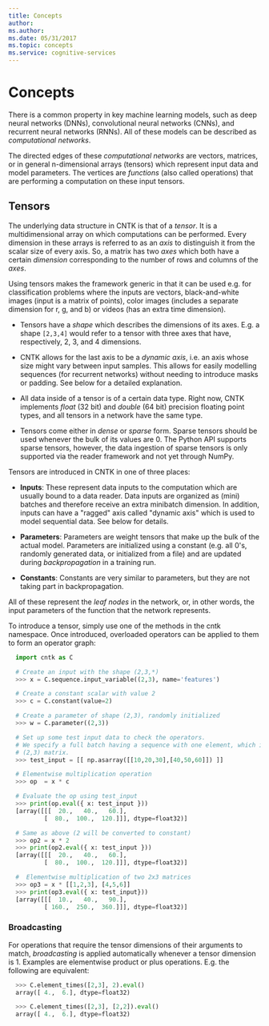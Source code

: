 ```yaml
---
title: Concepts
author: 
ms.author: 
ms.date: 05/31/2017
ms.topic: concepts
ms.service: cognitive-services
---
```


# Concepts

There is a common property in key machine learning models, such as deep neural
networks (DNNs), convolutional neural networks (CNNs), and recurrent neural
networks (RNNs). All of these models can be described as *computational networks*.

The directed edges of these *computational networks* are vectors, matrices, or in
general n-dimensional arrays (tensors) which represent input data and model
parameters. The vertices are *functions* (also called operations) that are
performing a computation on these input tensors.


## Tensors

The underlying data structure in CNTK is that of a *tensor*. It is a
multidimensional array on which computations can be performed. Every dimension in
these arrays is referred to as an *axis* to distinguish it from the scalar size
of every axis. So, a matrix has two *axes* which both have a certain
*dimension* corresponding to the number of rows and columns of the *axes*.

Using tensors makes the framework generic in that it can be used e.g. for
classification problems where the inputs are vectors, black-and-white
images (input is a matrix of points), color images (includes a separate dimension
for r, g, and b) or videos (has an extra time dimension).

- Tensors have a *shape* which describes the dimensions of its axes. E.g. a shape 
`[2,3,4]` would refer to a tensor with three axes that have, respectively, 2, 3, and 4
  dimensions.

- CNTK allows for the last axis to be a *dynamic axis*, i.e. an axis whose size
  might vary between input samples. This allows for easily
  modelling sequences (for recurrent networks) without needing to introduce masks
  or padding. See below for a detailed explanation.

- All data inside of a tensor is of a certain data type. Right now, CNTK
  implements *float* (32 bit) and *double* (64 bit) precision floating point types,
  and all tensors in a network have the same type.

- Tensors come either in *dense* or *sparse* form. Sparse tensors should be used
  whenever the bulk of its values are 0. The Python API supports sparse
  tensors, however, the data ingestion of sparse tensors is only supported via
  the reader framework and not yet through NumPy.


Tensors are introduced in CNTK in one of three places:

- **Inputs**: These represent data inputs to the computation which are usually
  bound to a data reader. Data inputs are organized as (mini) batches and
  therefore receive an extra minibatch dimension. In addition, inputs can have a
  "ragged" axis called "dynamic axis" which is used to model sequential data. See
  below for details.

- **Parameters**: Parameters are weight tensors that make up the bulk of the
  actual model. Parameters are initialized using a constant (e.g. all 0's,
  randomly  generated data, or initialized from a file) and are updated during
  *backpropagation* in a training run.

- **Constants**: Constants are very similar to parameters, but they are not
  taking part in backpropagation.

All of these represent the *leaf nodes* in the network, or, in other words, the
input parameters of the function that the network represents.

To introduce a tensor, simply use one of the methods in the cntk namespace. Once
introduced, overloaded operators can be applied to them to form an operator graph:

```python
  import cntk as C

  # Create an input with the shape (2,3,*)
  >>> x = C.sequence.input_variable((2,3), name='features')

  # Create a constant scalar with value 2
  >>> c = C.constant(value=2)

  # Create a parameter of shape (2,3), randomly initialized
  >>> w = C.parameter((2,3))

  # Set up some test input data to check the operators.
  # We specify a full batch having a sequence with one element, which is a
  # (2,3) matrix.
  >>> test_input = [[ np.asarray([[10,20,30],[40,50,60]]) ]]

  # Elementwise multiplication operation
  >>> op  = x * c

  # Evaluate the op using test_input
  >>> print(op.eval({ x: test_input }))
  [array([[[  20.,   40.,   60.],
          [  80.,  100.,  120.]]], dtype=float32)]

  # Same as above (2 will be converted to constant)
  >>> op2 = x * 2
  >>> print(op2.eval({ x: test_input }))
  [array([[[  20.,   40.,   60.],
          [  80.,  100.,  120.]]], dtype=float32)]

  #  Elementwise multiplication of two 2x3 matrices
  >>> op3 = x * [[1,2,3], [4,5,6]]
  >>> print(op3.eval({ x: test_input}))
  [array([[[  10.,   40.,   90.],
          [ 160.,  250.,  360.]]], dtype=float32)]
```

### Broadcasting

For operations that require the tensor dimensions of their arguments to match,
*broadcasting*  is applied automatically whenever a tensor dimension is 1.
Examples are elementwise product or plus operations.
E.g. the following are equivalent:

```python
  >>> C.element_times([2,3], 2).eval()
  array([ 4.,  6.], dtype=float32)
```
```python
  >>> C.element_times([2,3], [2,2]).eval()
  array([ 4.,  6.], dtype=float32)
```

